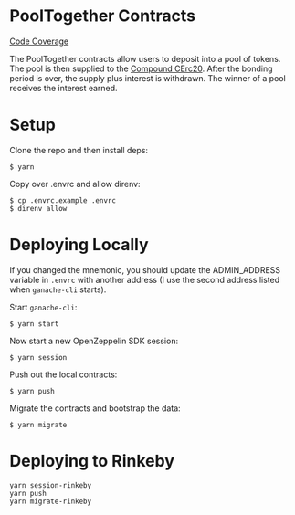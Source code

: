# PoolTogether Contracts

[Code Coverage](https://v2.coverage.pooltogether.us/)

The PoolTogether contracts allow users to deposit into a pool of tokens.  The pool is then supplied to the [Compound CErc20](https://compound.finance/developers).  After the bonding period is over, the supply plus interest is withdrawn.  The winner of a pool receives the interest earned.

# Setup

Clone the repo and then install deps:

```
$ yarn
```

Copy over .envrc and allow direnv:

```
$ cp .envrc.example .envrc
$ direnv allow
```

# Deploying Locally

If you changed the mnemonic, you should update the ADMIN_ADDRESS variable in `.envrc` with another address (I use the second address listed when `ganache-cli` starts).

Start `ganache-cli`:

```
$ yarn start
```

Now start a new OpenZeppelin SDK session:

```
$ yarn session
```

Push out the local contracts:

```
$ yarn push
```

Migrate the contracts and bootstrap the data:

```
$ yarn migrate
```

# Deploying to Rinkeby

```
yarn session-rinkeby
yarn push
yarn migrate-rinkeby
```
